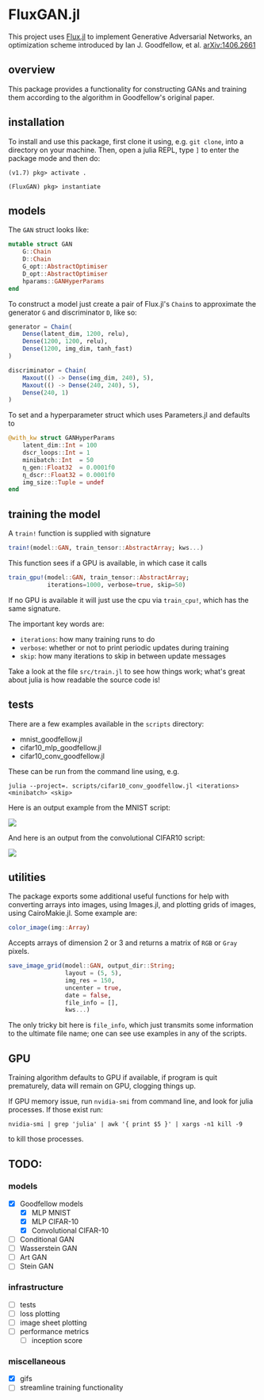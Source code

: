 # FluxGAN.jl

This project uses [Flux.jl](https://fluxml.ai/Flux.jl/stable/) to implement Generative Adversarial Networks, an optimization scheme introduced by Ian J. Goodfellow, et al. [arXiv:1406.2661](https://arxiv.org/abs/1406.2661)

## overview 

This package provides a functionality for constructing GANs and training them according to the algorithm in Goodfellow's original paper.  

## installation

To install and use this package, first clone it using, e.g. `git clone`, into a directory on your machine.  Then, open a julia REPL, type `]` to enter the package mode and then do:

```
(v1.7) pkg> activate .

(FluxGAN) pkg> instantiate
```

## models

The `GAN` struct looks like:

```julia
mutable struct GAN
    G::Chain
    D::Chain
    G_opt::AbstractOptimiser
    D_opt::AbstractOptimiser
    hparams::GANHyperParams
end
```

To construct a model just create a pair of Flux.jl's `Chain`s to approximate the generator `G` and discriminator `D`, like so:

```julia
generator = Chain(
    Dense(latent_dim, 1200, relu),
    Dense(1200, 1200, relu),
    Dense(1200, img_dim, tanh_fast)
)

discriminator = Chain(
    Maxout(() -> Dense(img_dim, 240), 5),
    Maxout(() -> Dense(240, 240), 5),
    Dense(240, 1)
)
```

To set 
and a hyperparameter struct which uses Parameters.jl and defaults to

```julia
@with_kw struct GANHyperParams 
    latent_dim::Int = 100            
    dscr_loops::Int = 1
    minibatch::Int  = 50
    η_gen::Float32  = 0.0001f0
    η_dscr::Float32 = 0.0001f0
    img_size::Tuple = undef
end
```


## training the model

A `train!` function is supplied with signature

```julia
train!(model::GAN, train_tensor::AbstractArray; kws...)

```
This function sees if a GPU is available, in which case it calls

```julia
train_gpu!(model::GAN, train_tensor::AbstractArray; 
           iterations=1000, verbose=true, skip=50)
```

If no GPU is available it will just use the cpu via `train_cpu!`, which has the same signature.

The important key words are:

* `iterations`: how many training runs to do
* `verbose`: whether or not to print periodic updates during training
* `skip`: how many iterations to skip in between update messages 

Take a look at the file `src/train.jl` to see how things work; what's great about julia is how readable the source code is!

## tests

There are a few examples available in the `scripts` directory:

* mnist_goodfellow.jl
* cifar10_mlp_goodfellow.jl
* cifar10_conv_goodfellow.jl

These can be run from the command line using, e.g.

`julia --project=. scripts/cifar10_conv_goodfellow.jl <iterations> <minibatch> <skip>`

Here is an output example from the MNIST script:

![](images/MNIST/MLP_n_50000_m_100_grid_5_5.png)

And here is an output from the convolutional CIFAR10 script:

![](images/CIFAR10/animals_conv_n_25000_m_50_grid_5_5.png)


## utilities

The package exports some additional useful functions for help with converting arrays into images, using Images.jl, and plotting grids of images, using CairoMakie.jl.  Some example are:

```julia
color_image(img::Array)
```

Accepts arrays of dimension 2 or 3 and returns a matrix of `RGB` or `Gray` pixels.

```julia
save_image_grid(model::GAN, output_dir::String;
                layout = (5, 5),
                img_res = 150,
                uncenter = true,
                date = false,
                file_info = [],
                kws...)
```
The only tricky bit here is `file_info`, which just transmits some information to the ultimate file name; one can see use examples in any of the scripts.


## GPU

Training algorithm defaults to GPU if available, if program is quit prematurely, data will remain on GPU, clogging things up.

If GPU memory issue, run `nvidia-smi` from command line, and look for julia processes. If those exist run:

`nvidia-smi | grep 'julia' | awk '{ print $5 }' | xargs -n1 kill -9`

to kill those processes.

## TODO: 

### models
- [x] Goodfellow models
  - [x] MLP MNIST
  - [x] MLP CIFAR-10
  - [x] Convolutional CIFAR-10
- [ ] Conditional GAN
- [ ] Wasserstein GAN
- [ ] Art GAN 
- [ ] Stein GAN

### infrastructure
- [ ] tests
- [ ] loss plotting
- [ ] image sheet plotting
- [ ] performance metrics
  - [ ] inception score

### miscellaneous 
- [x] gifs
- [ ] streamline training functionality
